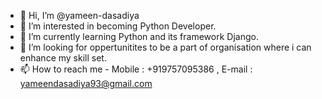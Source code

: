 - 👋 Hi, I’m @yameen-dasadiya
- 👀 I’m interested in becoming Python Developer.
- 🌱 I’m currently learning Python and its framework Django.
- 💞️ I’m looking for oppertunitites to be a part of organisation where i can enhance my skill set.
- 📫 How to reach me - Mobile : +919757095386 , E-mail : yameendasadiya93@gmail.com

<!---
yameen-dasadiya/yameen-dasadiya is a ✨ special ✨ repository because its `README.md` (this file) appears on your GitHub profile.
You can click the Preview link to take a look at your changes.
--->
